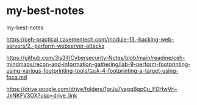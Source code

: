 # my-best-notes
my-best-notes

https://ceh-practical.cavementech.com/module-13.-hacking-web-servers/2.-perform-webserver-attacks

https://github.com/3ls3if/Cybersecurity-Notes/blob/main/readme/ceh-mindmaps/recon-and-information-gathering/lab-9-perform-footprinting-using-various-footprinting-tools/task-4-footprinting-a-target-using-foca.md

https://drive.google.com/drive/folders/1grJu7yaggBgp0u_FDHwVri-JkNKFV3OX?usp=drive_link
